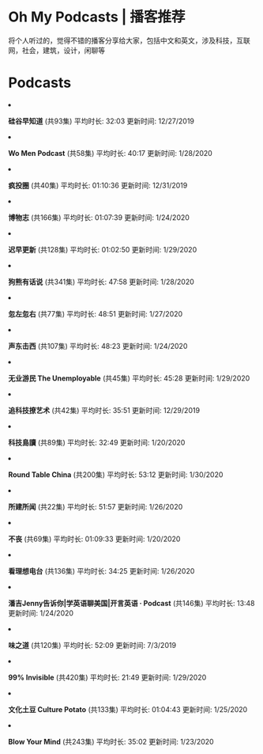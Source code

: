 # Oh My Podcasts | 播客推荐

将个人听过的，觉得不错的播客分享给大家，包括中文和英文，涉及科技，互联网，社会，建筑，设计，闲聊等

# Podcasts

  <li>
      <p>
        <strong>硅谷早知道</strong>
        <span class="episode-number">(共93集) </span>
        <span class="podcast-info-duration">平均时长: 32:03</span>
        <span class="podcast-info-lastestUpdated">更新时间: 12&#x2F;27&#x2F;2019</span>
      </p>
  </li>
  <li>
      <p>
        <strong>Wo Men Podcast</strong>
        <span class="episode-number">(共58集) </span>
        <span class="podcast-info-duration">平均时长: 40:17</span>
        <span class="podcast-info-lastestUpdated">更新时间: 1&#x2F;28&#x2F;2020</span>
      </p>
  </li>
  <li>
      <p>
        <strong>疯投圈</strong>
        <span class="episode-number">(共40集) </span>
        <span class="podcast-info-duration">平均时长: 01:10:36</span>
        <span class="podcast-info-lastestUpdated">更新时间: 12&#x2F;31&#x2F;2019</span>
      </p>
  </li>
  <li>
      <p>
        <strong>博物志</strong>
        <span class="episode-number">(共166集) </span>
        <span class="podcast-info-duration">平均时长: 01:07:39</span>
        <span class="podcast-info-lastestUpdated">更新时间: 1&#x2F;24&#x2F;2020</span>
      </p>
  </li>
  <li>
      <p>
        <strong>迟早更新</strong>
        <span class="episode-number">(共128集) </span>
        <span class="podcast-info-duration">平均时长: 01:02:50</span>
        <span class="podcast-info-lastestUpdated">更新时间: 1&#x2F;29&#x2F;2020</span>
      </p>
  </li>
  <li>
      <p>
        <strong>狗熊有话说</strong>
        <span class="episode-number">(共341集) </span>
        <span class="podcast-info-duration">平均时长: 47:58</span>
        <span class="podcast-info-lastestUpdated">更新时间: 1&#x2F;28&#x2F;2020</span>
      </p>
  </li>
  <li>
      <p>
        <strong>忽左忽右</strong>
        <span class="episode-number">(共77集) </span>
        <span class="podcast-info-duration">平均时长: 48:51</span>
        <span class="podcast-info-lastestUpdated">更新时间: 1&#x2F;27&#x2F;2020</span>
      </p>
  </li>
  <li>
      <p>
        <strong>声东击西</strong>
        <span class="episode-number">(共107集) </span>
        <span class="podcast-info-duration">平均时长: 48:23</span>
        <span class="podcast-info-lastestUpdated">更新时间: 1&#x2F;24&#x2F;2020</span>
      </p>
  </li>
  <li>
      <p>
        <strong>无业游民 The Unemployable</strong>
        <span class="episode-number">(共45集) </span>
        <span class="podcast-info-duration">平均时长: 45:28</span>
        <span class="podcast-info-lastestUpdated">更新时间: 1&#x2F;29&#x2F;2020</span>
      </p>
  </li>
  <li>
      <p>
        <strong>追科技撩艺术</strong>
        <span class="episode-number">(共42集) </span>
        <span class="podcast-info-duration">平均时长: 35:51</span>
        <span class="podcast-info-lastestUpdated">更新时间: 12&#x2F;29&#x2F;2019</span>
      </p>
  </li>
  <li>
      <p>
        <strong>科技島讀</strong>
        <span class="episode-number">(共89集) </span>
        <span class="podcast-info-duration">平均时长: 32:49</span>
        <span class="podcast-info-lastestUpdated">更新时间: 1&#x2F;20&#x2F;2020</span>
      </p>
  </li>
  <li>
      <p>
        <strong>Round Table China</strong>
        <span class="episode-number">(共200集) </span>
        <span class="podcast-info-duration">平均时长: 53:12</span>
        <span class="podcast-info-lastestUpdated">更新时间: 1&#x2F;30&#x2F;2020</span>
      </p>
  </li>
  <li>
      <p>
        <strong>所建所闻</strong>
        <span class="episode-number">(共22集) </span>
        <span class="podcast-info-duration">平均时长: 51:57</span>
        <span class="podcast-info-lastestUpdated">更新时间: 1&#x2F;26&#x2F;2020</span>
      </p>
  </li>
  <li>
      <p>
        <strong>不丧</strong>
        <span class="episode-number">(共69集) </span>
        <span class="podcast-info-duration">平均时长: 01:09:33</span>
        <span class="podcast-info-lastestUpdated">更新时间: 1&#x2F;20&#x2F;2020</span>
      </p>
  </li>
  <li>
      <p>
        <strong>看理想电台</strong>
        <span class="episode-number">(共136集) </span>
        <span class="podcast-info-duration">平均时长: 34:25</span>
        <span class="podcast-info-lastestUpdated">更新时间: 1&#x2F;26&#x2F;2020</span>
      </p>
  </li>
  <li>
      <p>
        <strong>潘吉Jenny告诉你|学英语聊美国|开言英语 · Podcast</strong>
        <span class="episode-number">(共146集) </span>
        <span class="podcast-info-duration">平均时长: 13:48</span>
        <span class="podcast-info-lastestUpdated">更新时间: 1&#x2F;24&#x2F;2020</span>
      </p>
  </li>
  <li>
      <p>
        <strong>味之道</strong>
        <span class="episode-number">(共120集) </span>
        <span class="podcast-info-duration">平均时长: 52:09</span>
        <span class="podcast-info-lastestUpdated">更新时间: 7&#x2F;3&#x2F;2019</span>
      </p>
  </li>
  <li>
      <p>
        <strong>99% Invisible</strong>
        <span class="episode-number">(共420集) </span>
        <span class="podcast-info-duration">平均时长: 21:49</span>
        <span class="podcast-info-lastestUpdated">更新时间: 1&#x2F;29&#x2F;2020</span>
      </p>
  </li>
  <li>
      <p>
        <strong>文化土豆 Culture Potato</strong>
        <span class="episode-number">(共133集) </span>
        <span class="podcast-info-duration">平均时长: 01:04:43</span>
        <span class="podcast-info-lastestUpdated">更新时间: 1&#x2F;25&#x2F;2020</span>
      </p>
  </li>
  <li>
      <p>
        <strong>Blow Your Mind</strong>
        <span class="episode-number">(共243集) </span>
        <span class="podcast-info-duration">平均时长: 35:02</span>
        <span class="podcast-info-lastestUpdated">更新时间: 1&#x2F;23&#x2F;2020</span>
      </p>
  </li>
